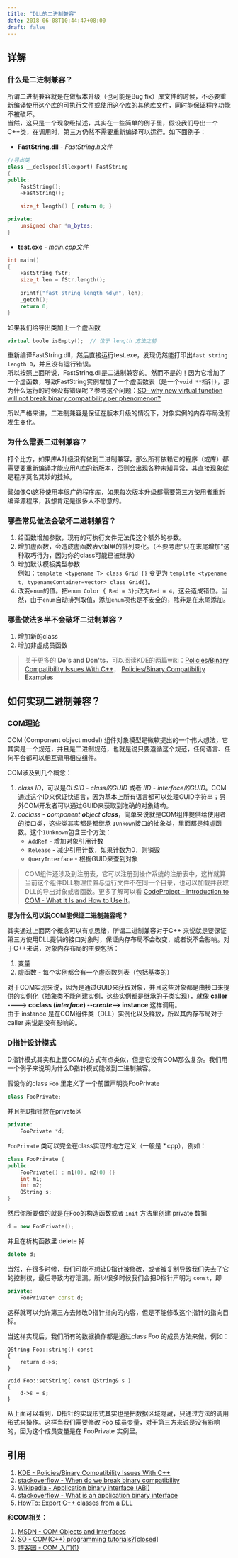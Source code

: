 ```yaml
---
title: "DLL的二进制兼容"
date: 2018-06-08T10:44:47+08:00
draft: false
---
```


## 详解  

### 什么是二进制兼容？  
所谓二进制兼容就是在做版本升级（也可能是Bug fix）库文件的时候，不必要重新编译使用这个库的可执行文件或使用这个库的其他库文件，同时能保证程序功能不被破坏。  
当然，这只是一个现象级描述，其实在一些简单的例子里，假设我们导出一个C++类，在调用时，第三方仍然不需要重新编译可以运行。如下面例子：  

* **FastString.dll** - *FastString.h文件*  

```cpp
//导出类
class __declspec(dllexport) FastString
{
public:
    FastString();
    ~FastString();
    
    size_t length() { return 0; }

private:
    unsigned char *m_bytes;
}
```

* **test.exe** - *main.cpp文件*  

```cpp
int main()
{
    FastString fStr;
    size_t len = fStr.length();
    
    printf("fast string length %d\n", len);
    _getch();
    return 0;
}
```

如果我们给导出类加上一个虚函数
```cpp
virtual boole isEmpty();  // 位于 length 方法之前
```
重新编译FastString.dll，然后直接运行test.exe，发现仍然能打印出`fast string length 0`，并且没有运行错误。  
所以按照上面所说，FastString.dll是二进制兼容的。然而不是的！因为它增加了一个虚函数，导致FastString实例增加了一个虚函数表（是一个`void **`指针），那为什么运行的时候没有错误呢？参考这个问题：[SO- why new virtual function will not break binary compatibility per phenomenon?](https://stackoverflow.com/questions/49317106/why-new-virtual-function-will-not-break-binary-compatibility-per-phenomenon)  

所以严格来讲，二进制兼容是保证在版本升级的情况下，对象实例的内存布局没有发生变化。  

### 为什么需要二进制兼容？  

打个比方，如果库A升级没有做到二进制兼容，那么所有依赖它的程序（或库）都需要要重新编译才能应用A库的新版本，否则会出现各种未知异常，其直接现象就是程序莫名其妙的挂掉。  

譬如像Qt这种使用率很广的程序库，如果每次版本升级都需要第三方使用者重新编译源程序，我想肯定是很多人不愿意的。  

### 哪些常见做法会破坏二进制兼容？  

1. 给函数增加参数，现有的可执行文件无法传这个额外的参数。  
2. 增加虚函数，会造成虚函数表vtbl里的排列变化。（不要考虑“只在末尾增加”这种取巧行为，因为你的class可能已被继承）  
3. 增加默认模板类型参数  
    例如：`template <typename T> class Grid {}` 变更为 `template <typename t, typenameContainer=vector> class Grid{}`。  
4. 改变`enum`的值。把`enum Color { Red = 3};`改为`Red = 4`，这会造成错位。当然，由于`enum`自动排列取值，添加`enum`项也是不安全的，除非是在末尾添加。  

### 哪些做法多半不会破坏二进制兼容？  
1. 增加新的class  
2. 增加非虚成员函数  

> 关于更多的 **Do's and Don'ts**，可以阅读KDE的两篇wiki：[Policies/Binary Compatibility Issues With C++](https://community.kde.org/Policies/Binary_Compatibility_Issues_With_C%2B%2B#The_Do.27s_and_Don.27ts)， [Policies/Binary Compatibility Examples](https://community.kde.org/Policies/Binary_Compatibility_Examples)

## 如何实现二进制兼容？  

### COM理论  
COM (Component object model) 组件对象模型是微软提出的一个伟大想法，它其实是一个规范，并且是二进制规范，也就是说只要遵循这个规范，任何语言、任何平台都可以相互调用相应组件。  

COM涉及到几个概念：  
1. *class ID*，可以是*CLSID - class的GUID* 或者 *IID - interface的GUID*。COM通过这个ID来保证快语言，因为基本上所有语言都可以处理GUID字符串；另外COM开发者可以通过GUID来获取到准确的对象结构。  
2. *coclass - **c**omponent **o**bject **class***，简单来说就是COM组件提供给使用者的接口类，这些类其实都是都继承 `IUnkown`接口的抽象类，里面都是纯虚函数。这个`IUnknown`包含三个方法：  
    - `AddRef` - 增加对象引用计数  
    - `Release` - 减少引用计数，如果计数为0，则销毁  
    - `QueryInterface` - 根据GUID来查到对象  

> COM组件还涉及到注册表，它可以注册到操作系统的注册表中，这样就算当前这个组件DLL物理位置与运行文件不在同一个目录，也可以加载并获取DLL的导出对象或者函数。更多了解可以看 [CodeProject - Introduction to COM - What It Is and How to Use It](https://www.codeproject.com/Articles/633/Introduction-to-COM-What-It-Is-and-How-to-Use-It)。  

**那为什么可以说COM能保证二进制兼容呢？**  

其实通过上面两个概念可以有点思绪，所谓二进制兼容对于C++ 来说就是要保证第三方使用DLL提供的接口对象时，保证内存布局不会改变，或者说不会影响。对于C++来说，对象内存布局的主要包括：  
1. 变量  
2. 虚函数 - 每个实例都会有一个虚函数列表（包括基类的）  

对于COM实现来说，因为是通过GUID来获取对象，并且这些对象都是由接口来提供的实例化（抽象类不能创建实例，这些实例都是继承的子类实现），就像 **caller ----> coclass (*interface*) --*create*--> instance** 这样调用。  
由于 instance 是在COM组件类（DLL）实例化以及释放，所以其内存布局对于 caller 来说是没有影响的。  

### D指针设计模式  

D指针模式其实和上面COM的方式有点类似，但是它没有COM那么复杂。我们用一个例子来说明为什么D指针模式能做到二进制兼容。  

假设你的class `Foo` 里定义了一个前置声明类FooPrivate  
```cpp
class FooPrivate;
```
并且把D指针放在private区  
```cpp
private:
    FooPrivate *d;
```
`FooPrivate` 类可以完全在class实现的地方定义（一般是 *.cpp），例如：  
```cpp
class FooPrivate {
public:
    FooPrivate() : m1(0), m2(0) {}
    int m1;
    int m2;
    QString s;
}
```
然后你所要做的就是在Foo的构造函数或者 `init` 方法里创建 private 数据  
```cpp
d = new FooPrivate();
```
并且在析构函数里 delete 掉  
```cpp
delete d;
```
当然，在很多时候，我们可能不想让D指针被修改，或者被复制导致我们失去了它的控制权，最后导致内存泄漏。所以很多时候我们会把D指针声明为 `const`，即  
```cpp
private:
    FooPrivate* const d;
```
这样就可以允许第三方去修改D指针指向的内容，但是不能修改这个指针的指向目标。  

当这样实现后，我们所有的数据操作都是通过class Foo 的成员方法来做，例如：  
```
QString Foo::string() const
{
    return d->s;
}

void Foo::setString( const QString& s )
{
    d->s = s;
}
```

从上面可以看到，D指针的实现形式其实也是把数据区域隐藏，只通过方法的调用形式来操作。这样当我们需要修改 Foo 成员变量，对于第三方来说是没有影响的，因为这个成员变量是在 FooPrivate 实例里。


## 引用  
1. [KDE - Policies/Binary Compatibility Issues With C++](https://community.kde.org/Policies/Binary_Compatibility_Issues_With_C%2B%2B)  
2. [stackoverflow - When do we break binary compatibility](https://stackoverflow.com/questions/37149479/when-do-we-break-binary-compatibility)  
3. [Wikipedia - Application binary interface (ABI)](https://en.wikipedia.org/wiki/Application_binary_interface)  
4. [stackoverflow - What is an application binary interface](https://stackoverflow.com/questions/2171177/what-is-an-application-binary-interface-abi)  
5. [HowTo: Export C++ classes from a DLL](https://www.codeproject.com/Articles/28969/HowTo-Export-C-classes-from-a-DLL)  

**和COM相关：**  

1. [MSDN - COM Objects and Interfaces](https://msdn.microsoft.com/en-us/library/ms690343\(v=vs.85\).aspx)  
2. [SO - COM(C++) programming tutorials?\[closed\]](https://stackoverflow.com/questions/2938435/comc-programming-tutorials)  
3. [博客园 - COM 入门(1)](http://www.cnblogs.com/zxjay/archive/2010/08/28/1811163.html)  

